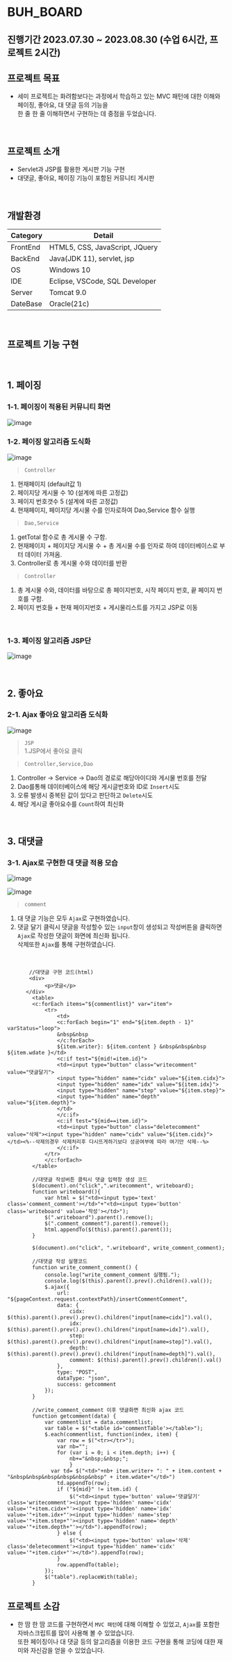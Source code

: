 # BUH_BOARD

## 진행기간 2023.07.30 ~ 2023.08.30 (수업 6시간, 프로젝트 2시간)

## 프로젝트 목표 
- 세미 프로젝트는 화려함보다는 과정에서 학습하고 있는 MVC 패턴에 대한 이해와
페이징, 좋아요, 대 댓글 등의 기능을<br> 한 줄 한 줄 이해하면서 구현하는 데 중점을 두었습니다.
<br>


## 프로젝트 소개
- Servlet과 JSP를 활용한 게시판 기능 구현 
- 대댓글, 좋아요, 페이징 기능이 포함된 커뮤니티 게시판
<br>

## 개발환경
|Category|Detail|
|--------|------|
|FrontEnd|HTML5, CSS, JavaScript, JQuery|
|BackEnd|Java(JDK 11), servlet, jsp|
|OS|Windows 10|
|IDE|Eclipse, VSCode, SQL Developer|
|Server|Tomcat 9.0|
|DateBase|Oracle(21c)|
<br>

## 프로젝트 기능 구현

<br>

## 1. 페이징

### 1-1. 페이징이 적용된 커뮤니티 화면 
![image](https://github.com/BaekUiHeon/kh_semiproject/assets/135290607/a26a9629-1d60-4691-81b2-b8de365bbfb1)


### 1-2. 페이징 알고리즘 도식화
![image](https://github.com/BaekUiHeon/kh_semiproject/assets/135290607/c64ef8f4-d369-4a03-b9b7-0c5942ac5c20)


> `Controller`
1. 현재페이지 (default값 1)
2. 페이지당 게시물 수 10 (설계에 따른 고정값)
3. 페이지 번호갯수 5 (설계에 따른 고정값)
4. 현재페이지, 페이지당 게시물 수를 인자로하여 Dao,Service 함수 실행

> `Dao,Service`
1. getTotal 함수로 총 게시물 수 구함.
2. 현재페이지 + 페이지당 게시물 수 + 총 게시물 수를 인자로 하여 데이터베이스로 부터 데이터 가져옴.
3. Controller로 총 게시물 수와 데이터를 반환

> `Controller`
1. 총 게시물 수와, 데이터를 바탕으로 총 페이지번호, 시작 페이지 번호, 끝 페이지 번호를 구함.
2. 페이지 번호들 + 현재 페이지번호 + 게시물리스트를 가지고 JSP로 이동
<br>

### 1-3. 페이징 알고리즘 JSP단
![image](https://github.com/BaekUiHeon/kh_semiproject/assets/135290607/68300b99-75ef-458c-b35f-4da0343710a2)

<br>

## 2. 좋아요

### 2-1. Ajax 좋아요 알고리즘 도식화
![image](https://github.com/BaekUiHeon/kh_semiproject/assets/135290607/775164e2-7271-496c-b9b4-29a67aa71f6d)

> `JSP`<br>
1.JSP에서 좋아요 클릭
  
> `Controller,Service,Dao`
  1. Controller -> Service -> Dao의 경로로 해당아이디와 게시물 번호를 전달
  2. Dao를통해 데이터베이스에 해당 게시글번호와 ID로 `Insert`시도
  3. 오류 발생시 중복된 값이 있다고 판단하고 `Delete`시도
  4. 해당 게시글 좋아요수를 `Count`하여 최신화
<br>

## 3. 대댓글

### 3-1. Ajax로 구현한 대 댓글 적용 모습

![image](https://github.com/BaekUiHeon/kh_semiproject/assets/135290607/833e6b46-b826-4e02-b529-8df420731b75)


![image](https://github.com/BaekUiHeon/kh_semiproject/assets/135290607/8a2d974d-5c40-4652-bd66-dee32301a2e9)

> `comment`
1. 대 댓글 기능은 모두 `Ajax`로 구현하였습니다.<br>
2. 댓글 달기 클릭시 댓글을 작성할수 있는 `input`창이 생성되고 작성버튼을 클릭하면 `Ajax`로 작성한 댓글이 화면에 최신화 됩니다.<br>
삭제또한 `Ajax`를 통해 구현하였습니다.
<br>

>
           //대댓글 구현 코드(html)
           <div>
                <p>댓글</p>
          </div>
            <table>
            <c:forEach items="${commentlist}" var="item">
                <tr>
                	<td>
            		<c:forEach begin="1" end="${item.depth - 1}" varStatus="loop">
            		&nbsp&nbsp
        			</c:forEach>
                    ${item.writer}: ${item.content } &nbsp&nbsp&nbsp  ${item.wdate }</td>
                    <c:if test="${mid!=item.id}">
                    <td><input type="button" class="writecomment" value="댓글달기">
                    <input type="hidden" name="cidx" value="${item.cidx}">
                    <input type="hidden" name="idx" value="${item.idx}">
                    <input type="hidden" name="step" value="${item.step}">
                    <input type="hidden" name="depth" value="${item.depth}">
                    </td>
                    </c:if>
                    <c:if test="${mid==item.id}">
                    <td><input type="button" class="deletecomment" value="삭제"><input type="hidden" name="cidx" value="${item.cidx}"></td><%--삭제의경우 삭제처리후 다시뜨게하기보다 성공여부에 따라 여기만 삭제--%>
                    </c:if>
                </tr>
                </c:forEach>
            </table>

>        
            //대댓글 작성버튼 클릭시 댓글 입력창 생성 코드
          	$(document).on("click",".writecomment", writeboard);
            function writeboard(){
            	var html = $("<td><input type='text' class='comment_comment'></td>"+"<td><input type='button' class='writeboard' value='작성'></td>");
            	$(".writeboard").parent().remove();
            	$(".comment_comment").parent().remove();
            	html.appendTo($(this).parent().parent());
            }
            
            $(document).on("click", ".writeboard", write_comment_comment);
            
>
            //대댓글 작성 실행코드 
            function write_comment_comment() {
                console.log("write_comment_comment 실행됨.");
                console.log($(this).parent().prev().children().val());
                $.ajax({
                    url: "${pageContext.request.contextPath}/insertCommentComment",
                    data: {
                        cidx: $(this).parent().prev().prev().children("input[name=cidx]").val(),
                        idx: $(this).parent().prev().prev().children("input[name=idx]").val(),
                        step: $(this).parent().prev().prev().children("input[name=step]").val(),
                        depth: $(this).parent().prev().prev().children("input[name=depth]").val(),
                        comment: $(this).parent().prev().children().val()
                    },
                    type: "POST",
                    dataType: "json",
                    success: getcomment
                });
            }

>
            //write_comment_comment 이후 댓글화면 최신화 ajax 코드
          	function getcomment(data) {
          	    var commentlist = data.commentlist;
          	    var table = $("<table id='commentTable'></table>"); 
          	    $.each(commentlist, function(index, item) {
          	        var row = $("<tr></tr>");
          	        var nb="";
          	        for (var i = 0; i < item.depth; i++) {
          	            nb+="&nbsp;&nbsp;";
          	            } 
          	      var td= $("<td>"+nb+ item.writer+ ": " + item.content + "&nbsp&nbsp&nbsp&nbsp&nbsp&nbsp" + item.wdate+"</td>")
          	        td.appendTo(row);
          	        if ("${mid}" != item.id) {
          	            $("<td><input type='button' value='댓글달기' class='writecomment'><input type='hidden' name='cidx'  value='"+item.cidx+"'><input type='hidden' name='idx'  value='"+item.idx+"'><input type='hidden' name='step'  value='"+item.step+"'><input type='hidden' name='depth'  value='"+item.depth+"'></td>").appendTo(row);
          	        } else {
          	            $("<td><input type='button' value='삭제' class='deletecomment'><input type='hidden' name='cidx' value='"+item.cidx+"'></td>").appendTo(row);
          	        }
          	        row.appendTo(table);
          	    });
          	    $("table").replaceWith(table);
          	}   	 
       		

## 프로젝트 소감
- 한 땀 한 땀 코드를 구현하면서 `MVC 패턴`에 대해 이해할 수 있었고,
`Ajax`를 포함한 자바스크립트를 많이 사용해 볼 수 있었습니다.<br>
또한 페이징이나 대 댓글 등의 알고리즘을 이용한 코드 구현을 통해 코딩에 대한 재미와 자신감을 얻을 수 있었습니다.<br>
